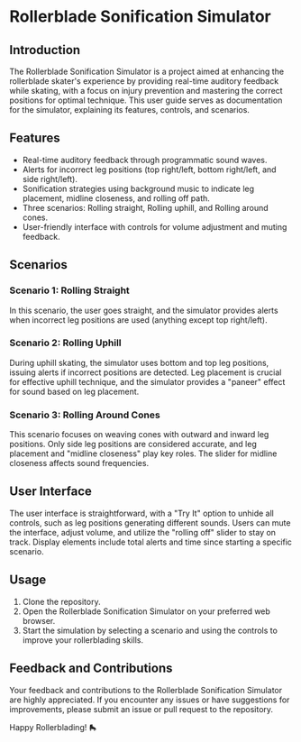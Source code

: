 # Rollerblade Sonification Simulator

## Introduction

The Rollerblade Sonification Simulator is a project aimed at enhancing the rollerblade skater's experience by providing real-time auditory feedback while skating, with a focus on injury prevention and mastering the correct positions for optimal technique. This user guide serves as documentation for the simulator, explaining its features, controls, and scenarios.

## Features

- Real-time auditory feedback through programmatic sound waves.
- Alerts for incorrect leg positions (top right/left, bottom right/left, and side right/left).
- Sonification strategies using background music to indicate leg placement, midline closeness, and rolling off path.
- Three scenarios: Rolling straight, Rolling uphill, and Rolling around cones.
- User-friendly interface with controls for volume adjustment and muting feedback.

## Scenarios

### Scenario 1: Rolling Straight

In this scenario, the user goes straight, and the simulator provides alerts when incorrect leg positions are used (anything except top right/left).

### Scenario 2: Rolling Uphill

During uphill skating, the simulator uses bottom and top leg positions, issuing alerts if incorrect positions are detected. Leg placement is crucial for effective uphill technique, and the simulator provides a "paneer" effect for sound based on leg placement.

### Scenario 3: Rolling Around Cones

This scenario focuses on weaving cones with outward and inward leg positions. Only side leg positions are considered accurate, and leg placement and "midline closeness" play key roles. The slider for midline closeness affects sound frequencies.

## User Interface

The user interface is straightforward, with a "Try It" option to unhide all controls, such as leg positions generating different sounds. Users can mute the interface, adjust volume, and utilize the "rolling off" slider to stay on track. Display elements include total alerts and time since starting a specific scenario.

## Usage

1. Clone the repository.
2. Open the Rollerblade Sonification Simulator on your preferred web browser.
3. Start the simulation by selecting a scenario and using the controls to improve your rollerblading skills.

## Feedback and Contributions

Your feedback and contributions to the Rollerblade Sonification Simulator are highly appreciated. If you encounter any issues or have suggestions for improvements, please submit an issue or pull request to the repository.

Happy Rollerblading! 🛼
